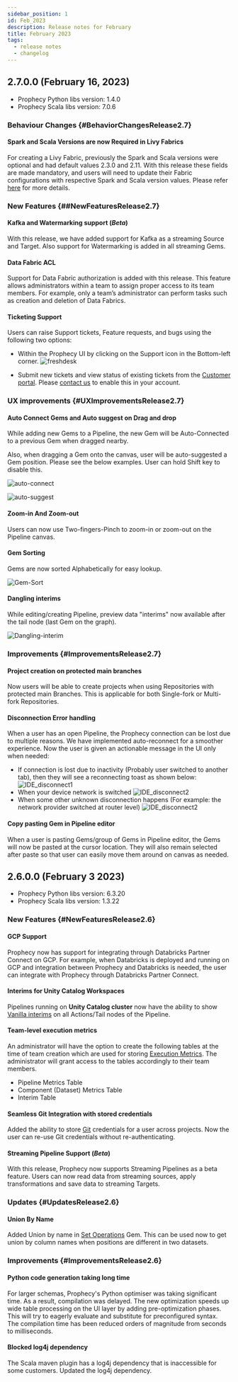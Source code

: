 ```yaml
---
sidebar_position: 1
id: Feb_2023
description: Release notes for February
title: February 2023
tags:
  - release notes
  - changelog
---
```


## 2.7.0.0 (February 16, 2023)

- Prophecy Python libs version: 1.4.0
- Prophecy Scala libs version: 7.0.6

### Behaviour Changes {#BehaviorChangesRelease2.7}

#### Spark and Scala Versions are now Required in Livy Fabrics

For creating a Livy Fabric, previously the Spark and Scala versions were optional and had default values 2.3.0 and 2.11. With this release these fields are made mandatory, and users will need to update their Fabric configurations with respective Spark and Scala version values. Please refer [here](../concepts/fabrics/create-a-fabric#livy) for more details.

### New Features {##NewFeaturesRelease2.7}

#### Kafka and Watermarking support (_Beta_)

With this release, we have added support for Kafka as a streaming Source and Target. Also support for Watermarking is added in all streaming Gems.

#### Data Fabric ACL

Support for Data Fabric authorization is added with this release. This feature allows administrators within a team to assign proper access to its team members. For example, only a team’s administrator can perform tasks such as creation and deletion of Data Fabrics.

#### Ticketing Support

Users can raise Support tickets, Feature requests, and bugs using the following two options:

- Within the Prophecy UI by clicking on the Support icon in the Bottom-left corner.
  ![freshdesk](img/freshdesk.gif)

- Submit new tickets and view status of existing tickets from the [Customer portal](https://help.prophecy.io). Please [contact us](mailto:success@Prophecy.io) to enable this in your account.

### UX improvements {#UXImprovementsRelease2.7}

#### Auto Connect Gems and Auto suggest on Drag and drop

While adding new Gems to a Pipeline, the new Gem will be Auto-Connected to a previous Gem when dragged nearby.

Also, when dragging a Gem onto the canvas, user will be auto-suggested a Gem position. Please see the below examples. User can hold Shift key to disable this.

![auto-connect](img/auto-connect.gif)

![auto-suggest](img/drag-drop.gif)

#### Zoom-in And Zoom-out

Users can now use Two-fingers-Pinch to zoom-in or zoom-out on the Pipeline canvas.

#### Gem Sorting

Gems are now sorted Alphabetically for easy lookup.

![Gem-Sort](img/sorting.png)

#### Dangling interims

While editing/creating Pipeline, preview data "interims" now available after the tail node (last Gem on the graph).

![Dangling-interim](img/dangling_interm.png)

### Improvements {#ImprovementsRelease2.7}

#### Project creation on protected main branches

Now users will be able to create projects when using Repositories with protected main Branches. This is applicable for both Single-fork or Multi-fork Repositories.

#### Disconnection Error handling

When a user has an open Pipeline, the Prophecy connection can be lost due to multiple reasons.
We have implemented auto-reconnect for a smoother experience. Now the user is given an actionable message in the UI only when needed:

- If connection is lost due to inactivity (Probably user switched to another tab), then they will see a reconnecting toast as shown below:
  ![IDE_disconnect1](img/ide_disconnect1.png)
- When your device network is switched
  ![IDE_disconnect2](img/ide_disconnect3.png)
- When some other unknown disconnection happens (For example: the network provider switched at router level)
  ![IDE_disconnect2](img/ide_disconnect2.png)

#### Copy pasting Gem in Pipeline editor

When a user is pasting Gems/group of Gems in Pipeline editor, the Gems will now be pasted at the cursor location. They will also remain selected after paste so that user can easily move them around on canvas as needed.

## 2.6.0.0 (February 3 2023)

- Prophecy Python libs version: 6.3.20
- Prophecy Scala libs version: 1.3.22

### New Features {#NewFeaturesRelease2.6}

#### GCP Support

Prophecy now has support for integrating through Databricks Partner Connect on GCP. For example, when Databricks is deployed and running on GCP and integration between Prophecy and Databricks is needed, the user can integrate with Prophecy through Databricks Partner Connect.

#### Interims for Unity Catalog Workspaces

Pipelines running on **Unity Catalog cluster** now have the ability to show [Vanilla interims](../low-code-spark/execution/executions_on_databricks_clusters#vanilla-interims) on all Actions/Tail nodes of the Pipeline.

#### Team-level execution metrics

An administrator will have the option to create the following tables at the time of team creation which are used for storing [Execution Metrics](docs/low-code-spark/execution/execution-metrics.md). The administrator will grant access to the tables accordingly to their team members.

- Pipeline Metrics Table
- Component (Dataset) Metrics Table
- Interim Table

#### Seamless Git Integration with stored credentials

Added the ability to store [Git](docs/metadata/git.md) credentials for a user across projects. Now the user can re-use Git credentials without re-authenticating.

#### Streaming Pipeline Support (_Beta_)

With this release, Prophecy now supports Streaming Pipelines as a beta feature. Users can now read data from streaming sources, apply transformations and save data to streaming Targets.

### Updates {#UpdatesRelease2.6}

#### Union By Name

Added Union by name in [Set Operations](docs/low-code-spark/gems/transform/set-operation.md) Gem. This can be used now to get union by column names when positions are different in two datasets.

### Improvements {#ImprovementsRelease2.6}

#### Python code generation taking long time

For larger schemas, Prophecy's Python optimiser was taking significant time. As a result, compilation was delayed.
The new optimization speeds up wide table processing on the UI layer by adding pre-optimization phases. This will try to eagerly evaluate and substitute for preconfigured syntax. The compilation time has been reduced orders of magnitude from seconds to milliseconds.

#### Blocked log4j dependency

The Scala maven plugin has a log4j dependency that is inaccessible for some customers. Updated the log4j dependency.
